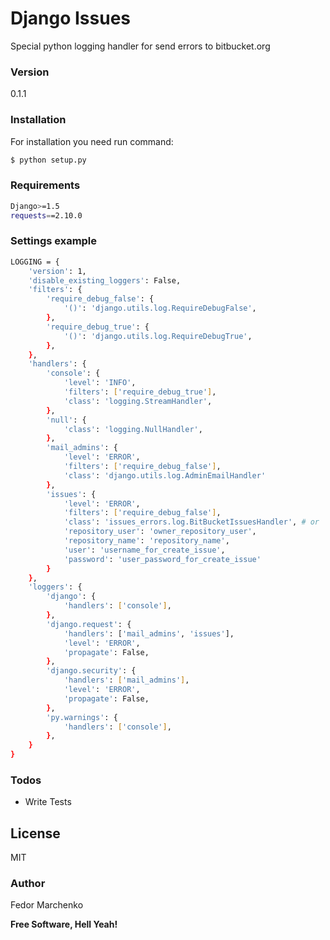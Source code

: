 # Django Issues

Special python logging handler for send errors to bitbucket.org

### Version
0.1.1

### Installation

For installation you need run command:

```sh
$ python setup.py
```

### Requirements
```sh
Django>=1.5
requests==2.10.0
```

### Settings example
```sh
LOGGING = {
    'version': 1,
    'disable_existing_loggers': False,
    'filters': {
        'require_debug_false': {
            '()': 'django.utils.log.RequireDebugFalse',
        },
        'require_debug_true': {
            '()': 'django.utils.log.RequireDebugTrue',
        },
    },
    'handlers': {
        'console': {
            'level': 'INFO',
            'filters': ['require_debug_true'],
            'class': 'logging.StreamHandler',
        },
        'null': {
            'class': 'logging.NullHandler',
        },
        'mail_admins': {
            'level': 'ERROR',
            'filters': ['require_debug_false'],
            'class': 'django.utils.log.AdminEmailHandler'
        },
        'issues': {
            'level': 'ERROR',
            'filters': ['require_debug_false'],
            'class': 'issues_errors.log.BitBucketIssuesHandler', # or 'class': 'issues_errors.log.GitHubIssuesHandler' if use github.com issues
            'repository_user': 'owner_repository_user',
            'repository_name': 'repository_name',
            'user': 'username_for_create_issue',
            'password': 'user_password_for_create_issue'
        }
    },
    'loggers': {
        'django': {
            'handlers': ['console'],
        },
        'django.request': {
            'handlers': ['mail_admins', 'issues'],
            'level': 'ERROR',
            'propagate': False,
        },
        'django.security': {
            'handlers': ['mail_admins'],
            'level': 'ERROR',
            'propagate': False,
        },
        'py.warnings': {
            'handlers': ['console'],
        },
    }
}
```

### Todos

 - Write Tests

License
----

MIT

### Author

Fedor Marchenko

**Free Software, Hell Yeah!**
